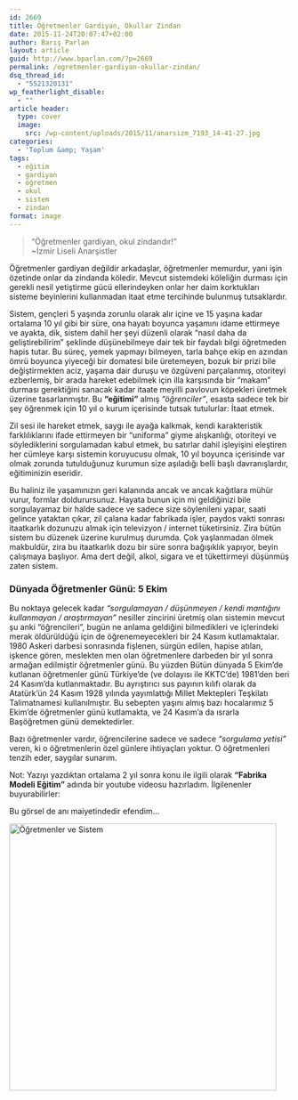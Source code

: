 ```yaml
---
id: 2669
title: Öğretmenler Gardiyan, Okullar Zindan
date: 2015-11-24T20:07:47+02:00
author: Barış Parlan
layout: article
guid: http://www.bparlan.com/?p=2669
permalink: /ogretmenler-gardiyan-okullar-zindan/
dsq_thread_id:
  - "5521320131"
wp_featherlight_disable:
  - ""
article header:
  type: cover
  image:
    src: /wp-content/uploads/2015/11/anarsizm_7193_14-41-27.jpg
categories:
  - 'Toplum &amp; Yaşam'
tags:
  - eğitim
  - gardiyan
  - öğretmen
  - okul
  - sistem
  - zindan
format: image
---
```


> &#8220;Öğretmenler gardiyan, okul zindandır!&#8221;  
> ~İzmir Liseli Anarşistler

Öğretmenler gardiyan değildir arkadaşlar, öğretmenler memurdur, yani işin özetinde onlar da zindanda köledir. Mevcut sistemdeki köleliğin durması için gerekli nesil yetiştirme gücü ellerindeyken onlar her daim korktukları sisteme beyinlerini kullanmadan itaat etme tercihinde bulunmuş tutsaklardır.

Sistem, gençleri 5 yaşında zorunlu olarak alır içine ve 15 yaşına kadar ortalama 10 yıl gibi bir süre, ona hayatı boyunca yaşamını idame ettirmeye ve ayakta, dik, sistem dahil her şeyi düzenli olarak &#8220;nasıl daha da geliştirebilirim&#8221; şeklinde düşünebilmeye dair tek bir faydalı bilgi öğretmeden hapis tutar. Bu süreç, yemek yapmayı bilmeyen, tarla bahçe ekip en azından ömrü boyunca yiyeceği bir domatesi bile üretemeyen, bozuk bir prizi bile değiştirmekten aciz, yaşama dair duruşu ve özgüveni parçalanmış, otoriteyi ezberlemiş, bir arada hareket edebilmek için illa karşısında bir &#8220;makam&#8221; durması gerektiğini sanacak kadar itaate meyilli pavlovun köpekleri üretmek üzerine tasarlanmıştır. Bu **&#8220;eğitimi&#8221;** almış _&#8220;öğrenciler&#8221;_, esasta sadece tek bir şey öğrenmek için 10 yıl o kurum içerisinde tutsak tutulurlar: İtaat etmek.

Zil sesi ile hareket etmek, saygı ile ayağa kalkmak, kendi karakteristik farklılıklarını ifade ettirmeyen bir &#8220;uniforma&#8221; giyme alışkanlığı, otoriteyi ve söylediklerini sorgulamadan kabul etmek, bu satırlar dahil işleyişini eleştiren her cümleye karşı sistemin koruyucusu olmak, 10 yıl boyunca içerisinde var olmak zorunda tutulduğunuz kurumun size aşıladığı belli başlı davranışlardır, eğitiminizin eseridir.

Bu haliniz ile yaşamınızın geri kalanında ancak ve ancak kağıtlara mühür vurur, formlar doldurursunuz. Hayata bunun için mi geldiğinizi bile sorgulayamaz bir halde sadece ve sadece size söylenileni yapar, saati gelince yataktan çıkar, zil çalana kadar fabrikada işler, paydos vakti sonrası itaatkarlık dozunuzu almak için televizyon / internet tüketirsiniz. Zira bütün sistem bu düzenek üzerine kurulmuş durumda. Çok yaşlanmadan ölmek makbuldür, zira bu itaatkarlık dozu bir süre sonra bağışıklık yapıyor, beyin çalışmaya başlıyor. Ama dert değil, alkol, sigara ve et tükettirmeyi düşünmüş zaten sistem.

### Dünyada Öğretmenler Günü: 5 Ekim

Bu noktaya gelecek kadar _&#8220;sorgulamayan / düşünmeyen / kendi mantığını kullanmayan / araştırmayan&#8221;_ nesiller zincirini üretmiş olan sistemin mevcut şu anki &#8220;öğrencileri&#8221;, bugün ne anlama geldiğini bilmedikleri ve içlerindeki merak öldürüldüğü için de öğrenemeyecekleri bir 24 Kasım kutlamaktalar. 1980 Askeri darbesi sonrasında fişlenen, sürgün edilen, hapise atılan, işkence gören, meslekten men olan öğretmenlere darbeden bir yıl sonra armağan edilmiştir öğretmenler günü. Bu yüzden Bütün dünyada 5 Ekim&#8217;de kutlanan öğretmenler günü Türkiye&#8217;de (ve dolayısı ile KKTC&#8217;de) 1981&#8217;den beri 24 Kasım&#8217;da kutlanmaktadır. Bu ayrıştırıcı sus payının kılıfı olarak da Atatürk&#8217;ün 24 Kasım 1928 yılında yayımlattığı Millet Mektepleri Teşkilatı Talimatnamesi kullanılmıştır. Bu sebepten yaşını almış bazı hocalarımız 5 Ekim&#8217;de öğretmenler günü kutlamakta, ve 24 Kasım&#8217;a da ısrarla Başöğretmen günü demektedirler.

Bazı öğretmenler vardır, öğrencilerine sadece ve sadece _&#8220;sorgulama yetisi&#8221;_  veren, ki o öğretmenlerin özel günlere ihtiyaçları yoktur. O öğretmenleri tenzih eder, saygılar sunarım.

Not: Yazıyı yazdıktan ortalama 2 yıl sonra konu ile ilgili olarak **&#8220;Fabrika Modeli Eğitim&#8221;** adında bir youtube videosu hazırladım. İlgilenenler buyurabilirler:

<p style="text-align: center;">
</p>

Bu görsel de anı maiyetindedir efendim&#8230;

<img class="aligncenter wp-image-2670 size-full" src="https://i1.wp.com/www.bparlan.com/wp-content/uploads/2015/11/12246719_10153656369641827_6603439009549540303_n.jpg?resize=480%2C480" alt="Öğretmenler ve Sistem" width="480" height="480" srcset="https://i1.wp.com/www.bparlan.com/wp-content/uploads/2015/11/12246719_10153656369641827_6603439009549540303_n.jpg?w=480 480w, https://i1.wp.com/www.bparlan.com/wp-content/uploads/2015/11/12246719_10153656369641827_6603439009549540303_n.jpg?resize=150%2C150 150w, https://i1.wp.com/www.bparlan.com/wp-content/uploads/2015/11/12246719_10153656369641827_6603439009549540303_n.jpg?resize=300%2C300 300w, https://i1.wp.com/www.bparlan.com/wp-content/uploads/2015/11/12246719_10153656369641827_6603439009549540303_n.jpg?resize=160%2C160 160w, https://i1.wp.com/www.bparlan.com/wp-content/uploads/2015/11/12246719_10153656369641827_6603439009549540303_n.jpg?resize=320%2C320 320w" sizes="(max-width: 480px) 100vw, 480px" data-recalc-dims="1" /> 
